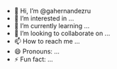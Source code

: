 - 👋 Hi, I’m @gahernandezru
- 👀 I’m interested in ...
- 🌱 I’m currently learning ...
- 💞️ I’m looking to collaborate on ...
- 📫 How to reach me ...
- 😄 Pronouns: ...
- ⚡ Fun fact: ...

<!---
gahernandezru/gahernandezru is a ✨ special ✨ repository because its `README.md` (this file) appears on your GitHub profile.
You can click the Preview link to take a look at your changes.
--->
